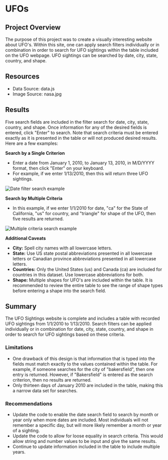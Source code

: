 # UFOs
## Project Overview
The purpose of this project was to create a visually interesting website about UFO's.  Within this site, one can apply search filters individually or in combination in order to search for UFO sightings within the table included on the UFO webpage.  UFO sightings can be searched by date, city, state, country, and shape.

## Resources
- Data Source: data.js
- Image Source: nasa.jpg

## Results
Five search fields are included in the filter search for date, city, state, country, and shape. Once information for any of the desired fields is entered, click "Enter" to search.  Note that search criteria must be entered exactly as it is presented in the table or will not produced desired results.  Here are a few examples:

**Search by a Single Criterion**

 - Enter a date from January 1, 2010, to January 13, 2010, in M/D/YYYY format, then click "Enter" on your keyboard.
 - For example, if we enter 1/13/2010, then this will return three UFO sightings.

![Date filter search example](https://user-images.githubusercontent.com/95387273/156804458-5fa9a762-6bb6-4ccd-97a5-52c0cdb1aa0c.png)

**Search by Multiple Criteria**

 - In this example, if we enter 1/1/2010 for date, "ca" for the State of California, "us" for country, and "triangle" for shape of the UFO, then five results are returned.

![Multiple criteria search example](https://user-images.githubusercontent.com/95387273/156807815-807f1efc-4222-4f8c-baca-562970be9313.png)

**Additional Caveats**
 - **City:**  Spell city names with all lowercase letters.
 - **State:**  Use US state postal abbreviations presented in all lowercase letters or Canadian province abbreviations presented in all lowercase letters.
 - **Countries:**  Only the United States (us) and Canada (ca) are included for countries in this dataset.  Use lowercase abbreviations for both.
 - **Shape:**  Multiple shapes for UFO's are included within the table.  It is recommended to review the entire table to see the range of shape types before entering a shape into the search field.


## Summary
The UFO Sightings website is complete and includes a table with recorded UFO sightings from 1/1/2010 to 1/13/2010.  Search filters can be applied individually or in combination for date, city, state, country, and shape in order to search for UFO sightings based on these criteria.
### Limitations
- One drawback of this design is that information that is typed into the fields must match exactly to the values contained within the table. For example, if someone searches for the city of "bakersfield", then one entry is returned.  However, if "Bakersfield" is entered as the search criterion, then no results are returned.
- Only thirteen days of January 2010 are included in the table, making this a narrow data set for searches.
### Recommendations
- Update the code to enable the date search field to search by month or year only when more dates are included.  Most individuals will not remember a specific day, but will more likely remember a month or year of a sighting.
- Update the code to allow for loose equality in search criteria.  This would allow string and number values to be input and give the same results.
- Continue to update information included in the table to include multiple years.
